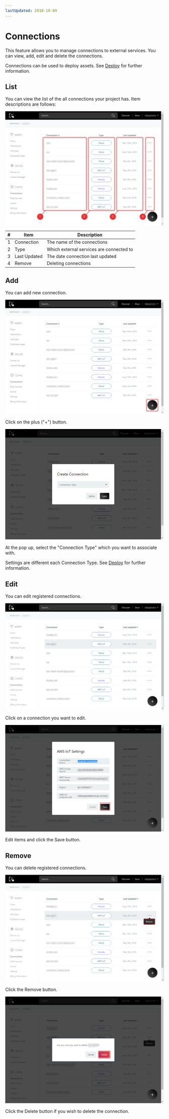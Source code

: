 ```yaml
---
lastUpdated: 2018-10-09
---
```


# Connections

This feature allows you to manage connections to external services. You can view, add, edit and delete the connections.

Connections can be used to deploy assets. See [Deploy](../Deploy/index.md) for further information.

## List

You can view the list of the all connections your project has. Item descriptions are follows:

![listOfConnections](./../../img/Config/Connections-listOfConnections.png)

| # | Item | Description |
| --- | --- | --- |
| 1 | Connection | The name of the connections |
| 2 | Type | Which external services are connected to |
| 3 | Last Updated | The date connection last updated |
| 4 | Remove | Deleting connections |

## Add

You can add new connection.

![addConnections](./../../img/Config/Connections-addConnections.png)

Click on the plus ("+") button.

![chooseConnectionType](./../../img/Config/Connections-chooseConnectionType.png)

At the pop up, select the "Connection Type" which you want to associate with.

Settings are different each Connection Type. See [Deploy](../Deploy/index.md) for further information.

## Edit

You can edit registered connections.

![editConnections01](./../../img/Config/Connections-editConnections01.png)

Click on a connection you want to edit. 

![editConnections02](./../../img/Config/Connections-editConnections02.png)

Edit items and click the Save button.

## Remove

You can delete registered connections.

![removeConnections01](./../../img/Config/Connections-removeConnections01.png)

Click the Remove button.

![removeConnections02](./../../img/Config/Connections-removeConnections02.png)

Click the Delete button if you wish to delete the connection.